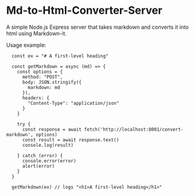 # Md-to-Html-Converter-Server
A simple Node.js Express server that takes markdown and converts it into html using Markdown-it.


Usage example:
```
  const ex = "# A first-level heading"

  const getMarkdown = async (md) => {
    const options = {
      method: "POST",
      body: JSON.stringify({
        markdown: md
      }),
      headers: {
        "Content-Type": "application/json"
      }
    }

    try {
      const response = await fetch('http://localhost:8001/convert-markdown', options)
      const result = await response.text()
      console.log(result)
      
    } catch (error) {
      console.error(error)
      alert(error)
    }
  }

  getMarkdown(ex) // logs "<h1>A first-level heading</h1>"
```
